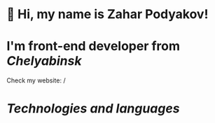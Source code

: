 # 👋 Hi, my name is **Zahar Podyakov**!
# I'm **front-end developer** from *Сhelyabinsk*

Check my website: /

# *Technologies and languages*
